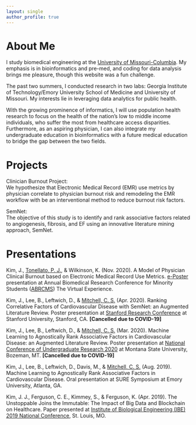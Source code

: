 ```yaml
---
layout: single
author_profile: true
---
```


# About Me

I study biomedical engineering at the [University of Missouri-Columbia](https://missouri.edu/). My emphasis is in bioinformatics and pre-med, and coding for data analysis brings me pleasure, though this website was a fun challenge.

The past two summers, I conducted research in two labs: Georgia Institute of Technology/Emory University School of Medicine and University of Missouri. My interests lie in leveraging data analytics for public health. 

With the growing prominence of informatics, I will use population health research to focus on the health of the nation’s low to middle income individuals, who suffer the most from healthcare access disparities. Furthermore, as an aspiring physician, I can also integrate my undergraduate education in bioinformatics with a future medical education to bridge the gap between the two fields. 

# Projects 
Clinician Burnout Project:  
We hypothesize that Electronic Medical Record (EMR) use metrics by physician correlate to physician burnout risk and remodeling the EMR workflow with be an interventional method to reduce burnout risk factors.

SemNet:  
The objective of this study is to identify and rank associative factors related to angiogenesis, fibrosis, and EF using an innovative literature mining approach, SemNet. 

# Presentations
Kim, J., [Tonellato, P. J.](https://scholar.google.com/citations?user=G56I1_sAAAAJ&hl=en&oi=ao), & Wilkinson, K. (Nov. 2020). A Model of Physician Clinical Burnout based on Electronic Medical Record Use Metrics. [e-Poster](https://cattendee.abstractsonline.com/meeting/9244/Presentation/2962) presentation at Annual Biomedical Research Conference for Minority Students ([ABRCMS](https://www.abrcms.org/)) The Virtual Experience. 

Kim, J., Lee, B., Leftwich, D., & [Mitchell, C. S.](https://scholar.google.com/citations?user=FpxAYrgAAAAJ&hl=en&oi=ao) (Apr. 2020). Ranking Correlative Factors of Cardiovascular Disease with SemNet: an Augmented Literature Review. Poster presentation at [Stanford Research Conference](https://sura.sites.stanford.edu/stanford-research-conference) at Stanford University, Stanford, CA. **[Cancelled due to COVID-19]**

Kim, J., Lee, B., Leftwich, D., & [Mitchell, C. S.](https://scholar.google.com/citations?user=FpxAYrgAAAAJ&hl=en&oi=ao) (Mar. 2020). Machine Learning to Agnostically Rank Associative Factors in Cardiovascular Disease: an Augmented Literature Review. Poster presentation at [National Conference of Undergraduate Research 2020](http://www.cur.org/what/events/students/ncur/2020/) at Montana State University, Bozeman, MT. **[Cancelled due to COVID-19]**

Kim, J., Lee, B., Leftwich, D., Davis, M., & [Mitchell, C. S.](https://scholar.google.com/citations?user=FpxAYrgAAAAJ&hl=en&oi=ao) (Aug. 2019). Machine Learning to Agnostically Rank Associative Factors in Cardiovascular Disease. Oral presentation at SURE Symposium at Emory University, Atlanta, GA.

Kim, J. J., Ferguson, C. E., Kimmey, S., & Ferguson, K. (Apr. 2019). The Unstoppable Joins the Immutable: The Impact of Big Data and Blockchain on Healthcare. Paper presented at [Institute of Biological Engineering (IBE) 2019 National Conference](http://www.ibe.org/), St. Louis, MO.

